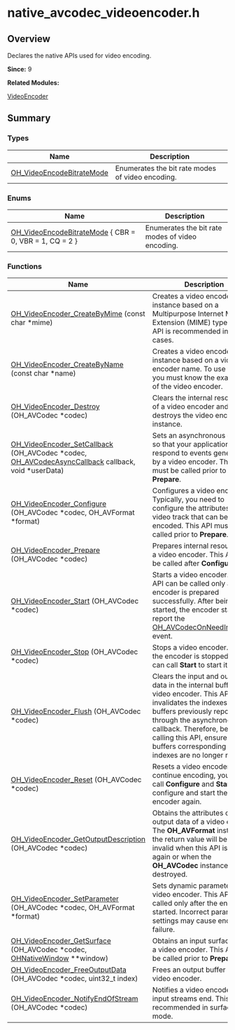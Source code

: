 # native_avcodec_videoencoder.h


## Overview

Declares the native APIs used for video encoding.

**Since:**
9

**Related Modules:**

[VideoEncoder](_video_encoder.md)


## Summary


### Types

| Name | Description | 
| -------- | -------- |
| [OH_VideoEncodeBitrateMode](_video_encoder.md#oh_videoencodebitratemode) | Enumerates the bit rate modes of video encoding.  | 


### Enums

| Name | Description | 
| -------- | -------- |
| [OH_VideoEncodeBitrateMode](_video_encoder.md#oh_videoencodebitratemode) { CBR = 0, VBR = 1, CQ = 2 } | Enumerates the bit rate modes of video encoding.  | 


### Functions

| Name | Description | 
| -------- | -------- |
| [OH_VideoEncoder_CreateByMime](_video_encoder.md#oh_videoencoder_createbymime) (const char \*mime) | Creates a video encoder instance based on a Multipurpose Internet Mail Extension (MIME) type. This API is recommended in most cases.  | 
| [OH_VideoEncoder_CreateByName](_video_encoder.md#oh_videoencoder_createbyname) (const char \*name) | Creates a video encoder instance based on a video encoder name. To use this API, you must know the exact name of the video encoder.  | 
| [OH_VideoEncoder_Destroy](_video_encoder.md#oh_videoencoder_destroy) (OH_AVCodec \*codec) | Clears the internal resources of a video encoder and destroys the video encoder instance.  | 
| [OH_VideoEncoder_SetCallback](_video_encoder.md#oh_videoencoder_setcallback) (OH_AVCodec \*codec, [OH_AVCodecAsyncCallback](_o_h___a_v_codec_async_callback.md) callback, void \*userData) | Sets an asynchronous callback so that your application can respond to events generated by a video encoder. This API must be called prior to **Prepare**.  | 
| [OH_VideoEncoder_Configure](_video_encoder.md#oh_videoencoder_configure) (OH_AVCodec \*codec, OH_AVFormat \*format) | Configures a video encoder. Typically, you need to configure the attributes of the video track that can be encoded. This API must be called prior to **Prepare**.  | 
| [OH_VideoEncoder_Prepare](_video_encoder.md#oh_videoencoder_prepare) (OH_AVCodec \*codec) | Prepares internal resources for a video encoder. This API must be called after **Configure**.  | 
| [OH_VideoEncoder_Start](_video_encoder.md#oh_videoencoder_start) (OH_AVCodec \*codec) | Starts a video encoder. This API can be called only after the encoder is prepared successfully. After being started, the encoder starts to report the [OH_AVCodecOnNeedInputData](_codec_base.md#oh_avcodeconneedinputdata) event.  | 
| [OH_VideoEncoder_Stop](_video_encoder.md#oh_videoencoder_stop) (OH_AVCodec \*codec) | Stops a video encoder. After the encoder is stopped, you can call **Start** to start it again.  | 
| [OH_VideoEncoder_Flush](_video_encoder.md#oh_videoencoder_flush) (OH_AVCodec \*codec) | Clears the input and output data in the internal buffer of a video encoder. This API invalidates the indexes of all buffers previously reported through the asynchronous callback. Therefore, before calling this API, ensure that the buffers corresponding to the indexes are no longer required.  | 
| [OH_VideoEncoder_Reset](_video_encoder.md#oh_videoencoder_reset) (OH_AVCodec \*codec) | Resets a video encoder. To continue encoding, you must call **Configure** and **Start** to configure and start the encoder again.  | 
| [OH_VideoEncoder_GetOutputDescription](_video_encoder.md#oh_videoencoder_getoutputdescription) (OH_AVCodec \*codec) | Obtains the attributes of the output data of a video encoder. The **OH_AVFormat** instance in the return value will become invalid when this API is called again or when the **OH_AVCodec** instance is destroyed.  | 
| [OH_VideoEncoder_SetParameter](_video_encoder.md#oh_videoencoder_setparameter) (OH_AVCodec \*codec, OH_AVFormat \*format) | Sets dynamic parameters for a video encoder. This API can be called only after the encoder is started. Incorrect parameter settings may cause encoding failure.  | 
| [OH_VideoEncoder_GetSurface](_video_encoder.md#oh_videoencoder_getsurface) (OH_AVCodec \*codec, [OHNativeWindow](_native_window.md) \*\*window) | Obtains an input surface from a video encoder. This API must be called prior to **Prepare**.  | 
| [OH_VideoEncoder_FreeOutputData](_video_encoder.md#oh_videoencoder_freeoutputdata) (OH_AVCodec \*codec, uint32_t index) | Frees an output buffer of a video encoder.  | 
| [OH_VideoEncoder_NotifyEndOfStream](_video_encoder.md#oh_videoencoder_notifyendofstream) (OH_AVCodec \*codec) | Notifies a video encoder that input streams end. This API is recommended in surface mode.  | 

